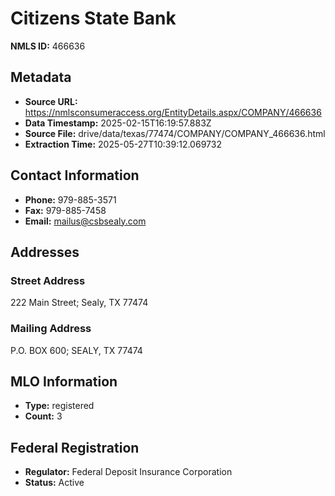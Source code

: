 # Citizens State Bank

**NMLS ID:** 466636

## Metadata
- **Source URL:** https://nmlsconsumeraccess.org/EntityDetails.aspx/COMPANY/466636
- **Data Timestamp:** 2025-02-15T16:19:57.883Z
- **Source File:** drive/data/texas/77474/COMPANY/COMPANY_466636.html
- **Extraction Time:** 2025-05-27T10:39:12.069732

## Contact Information
- **Phone:** 979-885-3571
- **Fax:** 979-885-7458
- **Email:** mailus@csbsealy.com

## Addresses
### Street Address
222 Main Street; Sealy, TX 77474

### Mailing Address
P.O. BOX 600; SEALY, TX 77474

## MLO Information
- **Type:** registered
- **Count:** 3

## Federal Registration
- **Regulator:** Federal Deposit Insurance Corporation
- **Status:** Active
